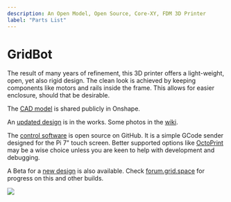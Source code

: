 ```yaml
---
description: An Open Model, Open Source, Core-XY, FDM 3D Printer
label: "Parts List"
---
```


# GridBot

The result of many years of refinement, this 3D printer offers a light-weight, open, yet also rigid design. The clean look is achieved by keeping components like motors and rails inside the frame. This allows for easier enclosure, should that be desirable.

The [CAD model](https://cad.onshape.com/documents/64a8b0664bd09cbffb0e0d17/w/044a002e53008b3bc2a845ec/e/9b8b7abe5b303b24f2f26d14) is shared publicly in Onshape.

An [updated design](https://cad.onshape.com/documents/d0514606a660a802eb16304a/w/43a797f28bcc004e3e7e7e17/e/61abf70c46004ffbc0134231) is in the works. Some photos in the [wiki](https://github.com/GridSpace/grid-bot/wiki).

The [control software](https://github.com/GridSpace/grid-bot) is open source on GitHub. It is a simple GCode sender designed for the Pi 7" touch screen. Better supported options like [OctoPrint](https://octoprint.org/) may be a wise choice unless you are keen to help with development and debugging.

A Beta for a [new design](https://cad.onshape.com/documents/d0514606a660a802eb16304a/w/43a797f28bcc004e3e7e7e17/e/61abf70c46004ffbc0134231) is also available. Check [forum.grid.space](https://forum.grid.space) for progress on this and other builds.



![](/img/GridBot-Two-Right.png)
